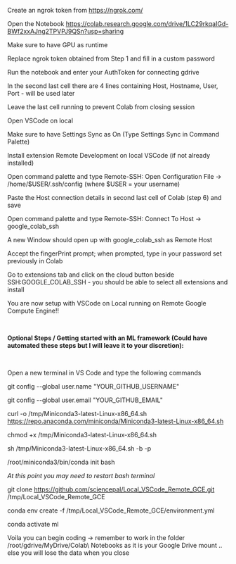 Create an ngrok token from https://ngrok.com/

Open the Notebook https://colab.research.google.com/drive/1LC29rkqaIGd-BWf2xxAJng2TPVPJ9QSn?usp=sharing

Make sure to have GPU as runtime

Replace ngrok token obtained from Step 1 and fill in a custom password

Run the notebook and enter your AuthToken for connecting gdrive

In the second last cell there are 4 lines containing Host, Hostname, User, Port - will be used later

Leave the last cell running to prevent Colab from closing session 

Open VSCode on local

Make sure to have Settings Sync as On (Type Settings Sync in Command Palette)

Install extension Remote Development on local VSCode (if not already installed)

Open command palette and type Remote-SSH: Open Configuration File -> /home/$USER/.ssh/config (where $USER = your username)

Paste the Host connection details in second last cell of Colab (step 6) and save

Open command palette and type Remote-SSH: Connect To Host -> google_colab_ssh

A new Window should open up with google_colab_ssh as Remote Host

Accept the fingerPrint prompt; when prompted, type in your password set previously in Colab

Go to extensions tab and click on the cloud button beside SSH:GOOGLE_COLAB_SSH - you should be able to select all extensions and install

You are now setup with VSCode on Local running on Remote Google Compute Engine!!

</br>

**Optional Steps / Getting started with an ML framework (Could have automated these steps but I will leave it to your discretion):**

</br>

Open a new terminal in VS Code and type the following commands

git config --global user.name "YOUR_GITHUB_USERNAME"

git config --global user.email "YOUR_GITHUB_EMAIL"

curl -o /tmp/Miniconda3-latest-Linux-x86_64.sh https://repo.anaconda.com/miniconda/Miniconda3-latest-Linux-x86_64.sh

chmod +x /tmp/Miniconda3-latest-Linux-x86_64.sh

sh /tmp/Miniconda3-latest-Linux-x86_64.sh -b -p

/root/miniconda3/bin/conda init bash

*At this point you may need to restart bash terminal*

git clone https://github.com/sciencepal/Local_VSCode_Remote_GCE.git /tmp/Local_VSCode_Remote_GCE

conda env create -f /tmp/Local_VSCode_Remote_GCE/environment.yml

conda activate ml

Voila you can begin coding -> remember to work in the folder /root/gdrive/MyDrive/Colab\ Notebooks as it is your Google Drive mount .. else you will lose the data when you close
